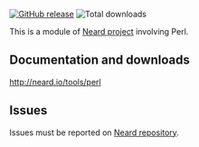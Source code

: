 [![GitHub release](https://img.shields.io/github/release/crazy-max/neard-tool-perl.svg?style=flat-square)](https://github.com/crazy-max/neard-tool-perl/releases/latest)
![Total downloads](https://img.shields.io/github/downloads/crazy-max/neard-tool-perl/total.svg?style=flat-square)

This is a module of [Neard project](https://github.com/crazy-max/neard) involving Perl.

## Documentation and downloads

http://neard.io/tools/perl

## Issues

Issues must be reported on [Neard repository](https://github.com/crazy-max/neard/issues).
